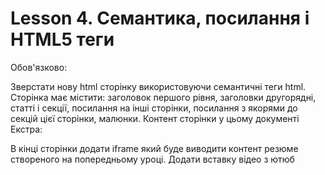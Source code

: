 # Lesson 4. Семантика, посилання і HTML5 теги
Обов'язково:

Зверстати нову html сторінку використовуючи семантичні теги html. Сторінка має містити: заголовок першого рівня, заголовки другорядні, статті і секції, посилання на інші сторінки, посилання з якорями до секцій цієї сторінки, малюнки.
Контент сторінки у цьому документі 
Екстра:

В кінці сторінки додати iframe  який буде виводити контент резюме створеного на попередньому уроці.
Додати вставку відео з ютюб